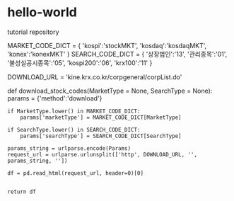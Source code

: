 # hello-world
tutorial repository

MARKET_CODE_DICT = {
    'kospi':'stockMKT',
    'kosdaq':'kosdaqMKT',
    'konex':'konexMKT'
    }
SEARCH_CODE_DICT = {
    '상장법인':'13',
    '관리종목':'01',
    '불성실공시종목':'05',
    'kospi200':'06',
    'krx100':'11'
    }

DOWNLOAD_URL = 'kine.krx.co.kr/corpgeneral/corpList.do'

def download_stock_codes(MarketType = None, SearchType = None):
    params = {'method':'download'}
    
    if MarketType.lower() in MARKET_CODE_DICT:
        params['marketType'] = MARKET_CODE_DICT[MarketType]
        
    if SearchType.lower() in SEARCH_CODE_DICT:
        params['searchType'] = SEARCH_CODE_DICT[SearchType]
        
    params_string = urlparse.encode(Params)
    request_url = urlparse.urlunsplit(['http', DOWNLOAD_URL, '', params_string, ''])
    
    df = pd.read_html(request_url, header=0)[0]

    
    return df
    
